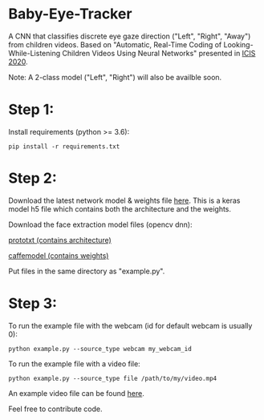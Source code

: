 # Baby-Eye-Tracker
A CNN that classifies discrete eye gaze direction ("Left", "Right", "Away") from children videos.
Based on "Automatic, Real-Time Coding of Looking-While-Listening Children Videos Using Neural Networks" presented in [ICIS 2020](https://infantstudies.org/congress-2020).

Note: A 2-class model ("Left", "Right") will also be availble soon.

# Step 1:
Install requirements (python >= 3.6):

`pip install -r requirements.txt`

# Step 2:
Download the latest network model & weights file [here](https://www.cs.tau.ac.il/~yotamerel/baby_eye_tracker/model.h5).
This is a keras model h5 file which contains both the architecture and the weights.

Download the face extraction model files (opencv dnn):

[prototxt (contains architecture)](https://www.cs.tau.ac.il/~yotamerel/baby_eye_tracker/config.prototxt)

[caffemodel (contains weights)](https://www.cs.tau.ac.il/~yotamerel/baby_eye_tracker/face_model.caffemodel)

Put files in the same directory as "example.py".

# Step 3:
To run the example file with the webcam (id for default webcam is usually 0):

`python example.py --source_type webcam my_webcam_id`

To run the example file with a video file:

`python example.py --source_type file /path/to/my/video.mp4`

An example video file can be found [here](https://www.cs.tau.ac.il/~yotamerel/baby_eye_tracker/example.mp4).

Feel free to contribute code.
